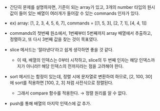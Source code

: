 * 간단히 문제를 설명하자면, 기준이 되는 array가 있고, 3개의 number 타입의 원시값이 들어 있는 배열이 여러개가 들어갈 수 있는 commands 인자가 있다.
* ex) array: [1, 2, 3, 4, 5, 6, 7], commands = [[1, 5, 3], [2, 7, 1], [4, 4, 1]]
* commands의 첫번째 원소에서, 1번째부터 5번째까지 array 배열에서 추출하고, 정렬하고, 또 다시 3번째 값을 찾는 것이 목표였다.

* slice 메서드는 ‘잘라낸다’라고 쉽게 생각하면 좋을 것 같다.
    + 이 때, 배열의 인덱스는 0부터 시작하고, slice의 두 번째 인자는 해당 인덱스까지가 아니라!! 해당 인덱스의 전까지라는 점을 고려해야 한다.
* sort 메서드는 함정이 있는데, 정렬 시에 문자열로 변환하여 하므로, [2, 100, 30] 에 sort를 적용하면 [100, 2, 3] 처럼 사전식으로 정렬된다.
    + 그래서 compare 함수를 적용한다. → 정렬 원리를 알 수 없다.
* push를 통해 배열의 마지막 인덱스에 값 추가.
